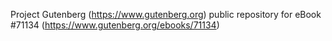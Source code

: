 Project Gutenberg (https://www.gutenberg.org) public repository for
eBook #71134 (https://www.gutenberg.org/ebooks/71134)
